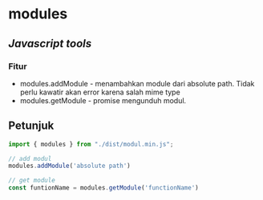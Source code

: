 # modules

## _Javascript tools_

### Fitur

- modules.addModule - menambahkan module dari absolute path. Tidak perlu kawatir akan error karena salah mime type
- modules.getModule - promise mengunduh modul.

## Petunjuk

```javascript
import { modules } from "./dist/modul.min.js";

// add modul
modules.addModule('absolute path')

// get module
const funtionName = modules.getModule('functionName')
```
